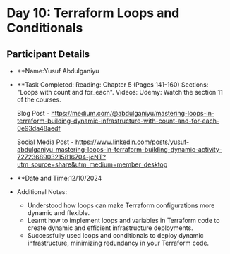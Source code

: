 # Day 10: Terraform Loops and Conditionals

## Participant Details

- **Name:Yusuf Abdulganiyu 
- **Task Completed:
  Reading: Chapter 5 (Pages 141-160)
          Sections: "Loops with count and for_each".
  Videos:
          Udemy: Watch the section 11 of the courses.
  
  Blog Post
      - https://medium.com/@abdulganiyu/mastering-loops-in-terraform-building-dynamic-infrastructure-with-count-and-for-each-0e93da48aedf
  
  Social Media Post
        - https://www.linkedin.com/posts/yusuf-abdulganiyu_mastering-loops-in-terraform-building-dynamic-activity-7272368903215816704-jcNT?utm_source=share&utm_medium=member_desktop


- **Date and Time:12/10/2024

- Additional Notes:
  - Understood how loops can make Terraform configurations more dynamic and flexible.
  - Learnt how to implement loops and variables in Terraform code to create dynamic and efficient infrastructure deployments.
  - Successfully used loops and conditionals to deploy dynamic infrastructure, minimizing redundancy in your Terraform code.
